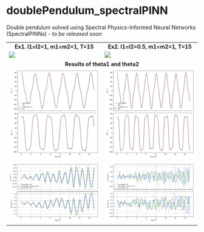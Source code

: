 # doublePendulum_spectralPINN
Double pendulum solved using Spectral Physics-Informed Neural Networks (SpectralPINNs) - *to be released soon*

<table>
  <tr>
    <td align="center"><b>Ex1. l1=l2=1, m1=m2=1, T=15</b></td>
    <td align="center"><b>Ex2. l1=l2=0.5, m1=m2=1, T=15</b></td>
  </tr>
  <tr>
    <td><img src="double_compare.gif" width="100%"></td>
    <td><img src="double_compare_0.5.gif" width="100%"></td>
  </tr>
  <tr>
    <td colspan="2" align="center"><b>Results of theta1 and theta2</b></td>
  </tr>
  <tr>
    <td><img src="Comparison_l=1.png" width="100%"></td>
    <td><img src="Comparison_l=0.5.png" width="100%"></td>
  </tr>
  <tr>
    <td><img src="Comparison_Error_l=1.png" width="100%"></td>
    <td><img src="Comparison_Error_l=0.5.png" width="100%"></td>
  </tr>
</table>
